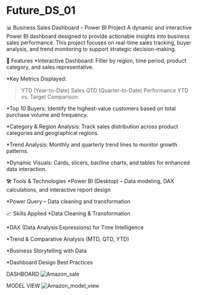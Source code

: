 # Future_DS_01

📊 Business Sales Dashboard – Power BI Project
A dynamic and interactive Power BI dashboard designed to provide actionable insights into business sales performance. This project focuses on real-time sales tracking, buyer analysis, and trend monitoring to support strategic decision-making.

🧩 Features
*Interactive Dashboard: Filter by region, time period, product category, and sales representative.

*Key Metrics Displayed:

  >YTD (Year-to-Date) Sales
  >QTD (Quarter-to-Date) Performance
  >YTD vs. Target Comparison

*Top 10 Buyers: Identify the highest-value customers based on total purchase volume and frequency.

*Category & Region Analysis: Track sales distribution across product categories and geographical regions.

*Trend Analysis: Monthly and quarterly trend lines to monitor growth patterns.

*Dynamic Visuals: Cards, slicers, bar/line charts, and tables for enhanced data interaction.

🛠 Tools & Technologies
*Power BI (Desktop) – Data modeling, DAX calculations, and interactive report design

*Power Query – Data cleaning and transformation

📈 Skills Applied
*Data Cleaning & Transformation

*DAX (Data Analysis Expressions) for Time Intelligence

*Trend & Comparative Analysis (MTD, QTD, YTD)

*Business Storytelling with Data

*Dashboard Design Best Practices

DASHBOARD
![Amazon_sale](https://github.com/user-attachments/assets/83592146-54e6-4cbc-ba23-029143fa1d05)

MODEL VIEW
![Amazon_model_view](https://github.com/user-attachments/assets/f6e1dd12-3e87-4467-92b6-a07b069d4765)


